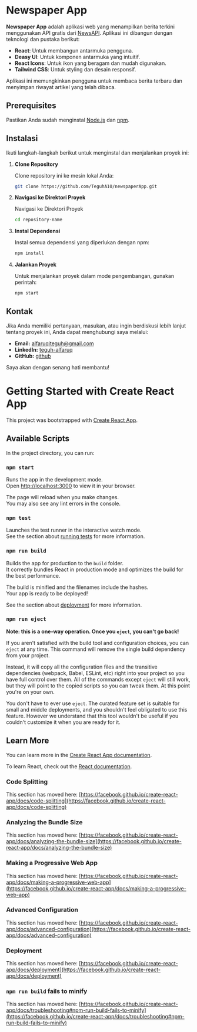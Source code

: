 # Newspaper App

**Newspaper App** adalah aplikasi web yang menampilkan berita terkini menggunakan API gratis dari [NewsAPI](https://newsapi.org). Aplikasi ini dibangun dengan teknologi dan pustaka berikut:

- **React**: Untuk membangun antarmuka pengguna.
- **Deasy UI**: Untuk komponen antarmuka yang intuitif.
- **React Icons**: Untuk ikon yang beragam dan mudah digunakan.
- **Tailwind CSS**: Untuk styling dan desain responsif.

Aplikasi ini memungkinkan pengguna untuk membaca berita terbaru dan menyimpan riwayat artikel yang telah dibaca.

## Prerequisites

Pastikan Anda sudah menginstal [Node.js](https://nodejs.org/) dan [npm](https://www.npmjs.com/).

## Instalasi

Ikuti langkah-langkah berikut untuk menginstal dan menjalankan proyek ini:

1. **Clone Repository**

   Clone repository ini ke mesin lokal Anda:
   ```bash
   git clone https://github.com/TeguhA10/newspaperApp.git

2. **Navigasi ke Direktori Proyek**

   Navigasi ke Direktori Proyek
   ```bash
   cd repository-name

3. **Instal Dependensi**
   
   Instal semua dependensi yang diperlukan dengan npm:
   ```bash
   npm install

4. **Jalankan Proyek**

   Untuk menjalankan proyek dalam mode pengembangan, gunakan perintah:
   ```bash
   npm start

## Kontak

Jika Anda memiliki pertanyaan, masukan, atau ingin berdiskusi lebih lanjut tentang proyek ini, Anda dapat menghubungi saya melalui:

- **Email:** [alfaruqiteguh@gmail.com](mailto:alfaruqiteguh@gmail.com)
- **LinkedIn:** [teguh-alfaruq](https://www.linkedin.com/in/teguh-alfaruqi-67399b291/)
- **GitHub:** [github](https://github.com/TeguhA10)

Saya akan dengan senang hati membantu!

   

# Getting Started with Create React App

This project was bootstrapped with [Create React App](https://github.com/facebook/create-react-app).

## Available Scripts

In the project directory, you can run:

### `npm start`

Runs the app in the development mode.\
Open [http://localhost:3000](http://localhost:3000) to view it in your browser.

The page will reload when you make changes.\
You may also see any lint errors in the console.

### `npm test`

Launches the test runner in the interactive watch mode.\
See the section about [running tests](https://facebook.github.io/create-react-app/docs/running-tests) for more information.

### `npm run build`

Builds the app for production to the `build` folder.\
It correctly bundles React in production mode and optimizes the build for the best performance.

The build is minified and the filenames include the hashes.\
Your app is ready to be deployed!

See the section about [deployment](https://facebook.github.io/create-react-app/docs/deployment) for more information.

### `npm run eject`

**Note: this is a one-way operation. Once you `eject`, you can't go back!**

If you aren't satisfied with the build tool and configuration choices, you can `eject` at any time. This command will remove the single build dependency from your project.

Instead, it will copy all the configuration files and the transitive dependencies (webpack, Babel, ESLint, etc) right into your project so you have full control over them. All of the commands except `eject` will still work, but they will point to the copied scripts so you can tweak them. At this point you're on your own.

You don't have to ever use `eject`. The curated feature set is suitable for small and middle deployments, and you shouldn't feel obligated to use this feature. However we understand that this tool wouldn't be useful if you couldn't customize it when you are ready for it.

## Learn More

You can learn more in the [Create React App documentation](https://facebook.github.io/create-react-app/docs/getting-started).

To learn React, check out the [React documentation](https://reactjs.org/).

### Code Splitting

This section has moved here: [https://facebook.github.io/create-react-app/docs/code-splitting](https://facebook.github.io/create-react-app/docs/code-splitting)

### Analyzing the Bundle Size

This section has moved here: [https://facebook.github.io/create-react-app/docs/analyzing-the-bundle-size](https://facebook.github.io/create-react-app/docs/analyzing-the-bundle-size)

### Making a Progressive Web App

This section has moved here: [https://facebook.github.io/create-react-app/docs/making-a-progressive-web-app](https://facebook.github.io/create-react-app/docs/making-a-progressive-web-app)

### Advanced Configuration

This section has moved here: [https://facebook.github.io/create-react-app/docs/advanced-configuration](https://facebook.github.io/create-react-app/docs/advanced-configuration)

### Deployment

This section has moved here: [https://facebook.github.io/create-react-app/docs/deployment](https://facebook.github.io/create-react-app/docs/deployment)

### `npm run build` fails to minify

This section has moved here: [https://facebook.github.io/create-react-app/docs/troubleshooting#npm-run-build-fails-to-minify](https://facebook.github.io/create-react-app/docs/troubleshooting#npm-run-build-fails-to-minify)
